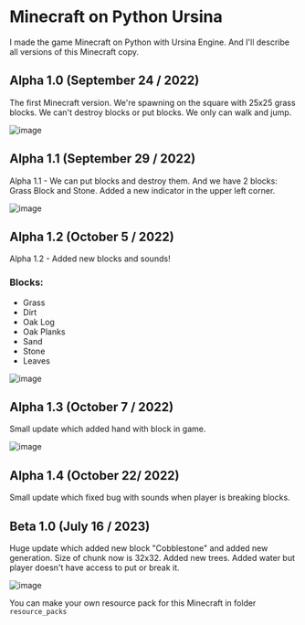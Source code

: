 # Minecraft on Python Ursina
I made the game Minecraft on Python with Ursina Engine. 
And I'll describe all versions of this Minecraft copy.

## Alpha 1.0 (September 24 / 2022)
The first Minecraft version.
We're spawning on the square with 25x25 grass blocks.
We can't destroy blocks or put blocks. We only can walk and jump.

![image](https://github.com/TwoIt202/Minecraft-Python-Ursina/assets/111056676/37e4e76b-4b9b-48f6-bf25-7baa68b5273e)

## Alpha 1.1 (September 29 / 2022)
Alpha 1.1 - We can put blocks and destroy them. And we have 2 blocks: Grass Block and Stone.
Added a new indicator in the upper left corner.

![image](https://github.com/TwoIt202/Minecraft-Python-Ursina/assets/111056676/3b48ed7c-4b0d-4f9e-8bed-ac46db0db2a3)

## Alpha 1.2 (October 5 / 2022)
Alpha 1.2 - Added new blocks and sounds!
### Blocks:
* Grass
* Dirt
* Oak Log
* Oak Planks
* Sand
* Stone
* Leaves

![image](https://github.com/TwoIt202/Minecraft-Python-Ursina/assets/111056676/58ed2ec0-7e8b-4ff9-9c11-e7d6805325ca)

## Alpha 1.3 (October 7 / 2022)
Small update which added hand with block in game.

![image](https://github.com/TwoIt202/Minecraft-Python-Ursina/assets/111056676/926a9d6d-fa20-4e52-b53c-88c88f621f34)

## Alpha 1.4 (October 22/ 2022)
Small update which fixed bug with sounds when player is breaking blocks.

## Beta 1.0 (July 16 / 2023)
Huge update which added new block "Cobblestone" and added new generation. Size of chunk now is 32x32.
Added new trees. Added water but player doesn't have access to put or break it.

![image](https://github.com/TwoIt202/Minecraft-Python-Ursina/assets/111056676/645a04b4-6b6e-4520-a1dd-8bdfd4e9bdb9)

You can make your own resource pack for this Minecraft in folder `resource_packs`
